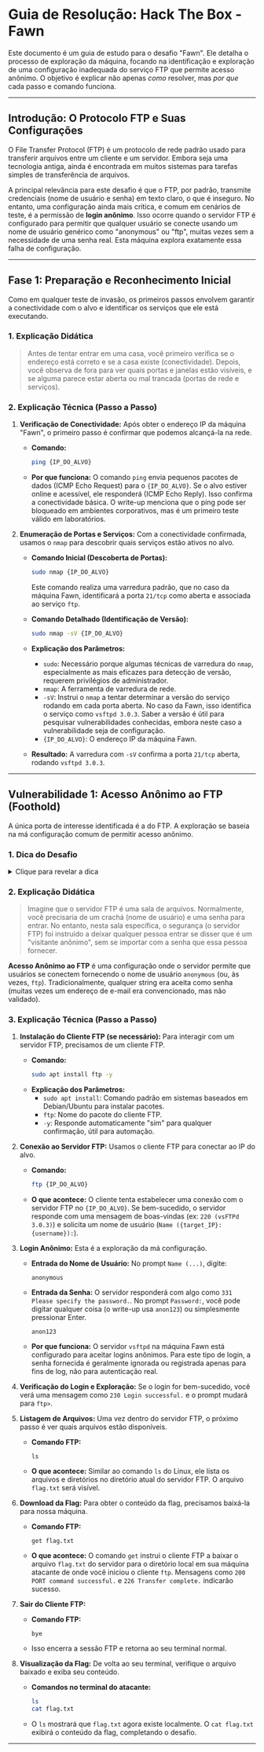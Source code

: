 # Guia de Resolução: Hack The Box - Fawn

Este documento é um guia de estudo para o desafio "Fawn". Ele detalha o processo de exploração da máquina, focando na identificação e exploração de uma configuração inadequada do serviço FTP que permite acesso anônimo. O objetivo é explicar não apenas *como* resolver, mas *por que* cada passo e comando funciona.

---

## Introdução: O Protocolo FTP e Suas Configurações

O File Transfer Protocol (FTP) é um protocolo de rede padrão usado para transferir arquivos entre um cliente e um servidor. Embora seja uma tecnologia antiga, ainda é encontrada em muitos sistemas para tarefas simples de transferência de arquivos.

A principal relevância para este desafio é que o FTP, por padrão, transmite credenciais (nome de usuário e senha) em texto claro, o que é inseguro. No entanto, uma configuração ainda mais crítica, e comum em cenários de teste, é a permissão de **login anônimo**. Isso ocorre quando o servidor FTP é configurado para permitir que qualquer usuário se conecte usando um nome de usuário genérico como "anonymous" ou "ftp", muitas vezes sem a necessidade de uma senha real. Esta máquina explora exatamente essa falha de configuração.

---

## Fase 1: Preparação e Reconhecimento Inicial

Como em qualquer teste de invasão, os primeiros passos envolvem garantir a conectividade com o alvo e identificar os serviços que ele está executando.

### 1. Explicação Didática

> Antes de tentar entrar em uma casa, você primeiro verifica se o endereço está correto e se a casa existe (conectividade). Depois, você observa de fora para ver quais portas e janelas estão visíveis, e se alguma parece estar aberta ou mal trancada (portas de rede e serviços).

### 2. Explicação Técnica (Passo a Passo)

1.  **Verificação de Conectividade:** Após obter o endereço IP da máquina "Fawn", o primeiro passo é confirmar que podemos alcançá-la na rede.

    *   **Comando:**
        ```bash
        ping {IP_DO_ALVO}
        ```
    *   **Por que funciona:** O comando `ping` envia pequenos pacotes de dados (ICMP Echo Request) para o `{IP_DO_ALVO}`. Se o alvo estiver online e acessível, ele responderá (ICMP Echo Reply). Isso confirma a conectividade básica. O write-up menciona que o ping pode ser bloqueado em ambientes corporativos, mas é um primeiro teste válido em laboratórios.

2.  **Enumeração de Portas e Serviços:** Com a conectividade confirmada, usamos o `nmap` para descobrir quais serviços estão ativos no alvo.

    *   **Comando Inicial (Descoberta de Portas):**
        ```bash
        sudo nmap {IP_DO_ALVO}
        ```
        Este comando realiza uma varredura padrão, que no caso da máquina Fawn, identificará a porta `21/tcp` como aberta e associada ao serviço `ftp`.

    *   **Comando Detalhado (Identificação de Versão):**
        ```bash
        sudo nmap -sV {IP_DO_ALVO}
        ```
    *   **Explicação dos Parâmetros:**
        *   `sudo`: Necessário porque algumas técnicas de varredura do `nmap`, especialmente as mais eficazes para detecção de versão, requerem privilégios de administrador.
        *   `nmap`: A ferramenta de varredura de rede.
        *   `-sV`: Instrui o `nmap` a tentar determinar a versão do serviço rodando em cada porta aberta. No caso da Fawn, isso identifica o serviço como `vsftpd 3.0.3`. Saber a versão é útil para pesquisar vulnerabilidades conhecidas, embora neste caso a vulnerabilidade seja de configuração.
        *   `{IP_DO_ALVO}`: O endereço IP da máquina Fawn.

    *   **Resultado:** A varredura com `-sV` confirma a porta `21/tcp` aberta, rodando `vsftpd 3.0.3`.

---

## Vulnerabilidade 1: Acesso Anônimo ao FTP (Foothold)

A única porta de interesse identificada é a do FTP. A exploração se baseia na má configuração comum de permitir acesso anônimo.

### 1. Dica do Desafio

<details>
  <summary>Clique para revelar a dica</summary>
  <p>A introdução do write-up e a natureza do FTP em si (especialmente a menção a logins anônimos) sugerem fortemente que devemos tentar acessar o serviço sem credenciais válidas, ou com credenciais genéricas de acesso anônimo.</p>
</details>

### 2. Explicação Didática

> Imagine que o servidor FTP é uma sala de arquivos. Normalmente, você precisaria de um crachá (nome de usuário) e uma senha para entrar. No entanto, nesta sala específica, o segurança (o servidor FTP) foi instruído a deixar qualquer pessoa entrar se disser que é um "visitante anônimo", sem se importar com a senha que essa pessoa fornecer.

**Acesso Anônimo ao FTP** é uma configuração onde o servidor permite que usuários se conectem fornecendo o nome de usuário `anonymous` (ou, às vezes, `ftp`). Tradicionalmente, qualquer string era aceita como senha (muitas vezes um endereço de e-mail era convencionado, mas não validado).

### 3. Explicação Técnica (Passo a Passo)

1.  **Instalação do Cliente FTP (se necessário):** Para interagir com um servidor FTP, precisamos de um cliente FTP.

    *   **Comando:**
        ```bash
        sudo apt install ftp -y
        ```
    *   **Explicação dos Parâmetros:**
        *   `sudo apt install`: Comando padrão em sistemas baseados em Debian/Ubuntu para instalar pacotes.
        *   `ftp`: Nome do pacote do cliente FTP.
        *   `-y`: Responde automaticamente "sim" para qualquer confirmação, útil para automação.

2.  **Conexão ao Servidor FTP:** Usamos o cliente FTP para conectar ao IP do alvo.

    *   **Comando:**
        ```bash
        ftp {IP_DO_ALVO}
        ```
    *   **O que acontece:** O cliente tenta estabelecer uma conexão com o servidor FTP no `{IP_DO_ALVO}`. Se bem-sucedido, o servidor responde com uma mensagem de boas-vindas (ex: `220 (vsFTPd 3.0.3)`) e solicita um nome de usuário (`Name ({target_IP}:{username}):`).

3.  **Login Anônimo:** Esta é a exploração da má configuração.

    *   **Entrada do Nome de Usuário:** No prompt `Name (...)`, digite:
        ```
        anonymous
        ```
    *   **Entrada da Senha:** O servidor responderá com algo como `331 Please specify the password.`. No prompt `Password:`, você pode digitar qualquer coisa (o write-up usa `anon123`) ou simplesmente pressionar Enter.
        ```
        anon123
        ```
    *   **Por que funciona:** O servidor `vsftpd` na máquina Fawn está configurado para aceitar logins anônimos. Para este tipo de login, a senha fornecida é geralmente ignorada ou registrada apenas para fins de log, não para autenticação real.

4.  **Verificação do Login e Exploração:** Se o login for bem-sucedido, você verá uma mensagem como `230 Login successful.` e o prompt mudará para `ftp>`.

5.  **Listagem de Arquivos:** Uma vez dentro do servidor FTP, o próximo passo é ver quais arquivos estão disponíveis.

    *   **Comando FTP:**
        ```
        ls
        ```
    *   **O que acontece:** Similar ao comando `ls` do Linux, ele lista os arquivos e diretórios no diretório atual do servidor FTP. O arquivo `flag.txt` será visível.

6.  **Download da Flag:** Para obter o conteúdo da flag, precisamos baixá-la para nossa máquina.

    *   **Comando FTP:**
        ```
        get flag.txt
        ```
    *   **O que acontece:** O comando `get` instrui o cliente FTP a baixar o arquivo `flag.txt` do servidor para o diretório local em sua máquina atacante de onde você iniciou o cliente `ftp`. Mensagens como `200 PORT command successful.` e `226 Transfer complete.` indicarão sucesso.

7.  **Sair do Cliente FTP:**

    *   **Comando FTP:**
        ```
        bye
        ```
    *   Isso encerra a sessão FTP e retorna ao seu terminal normal.

8.  **Visualização da Flag:** De volta ao seu terminal, verifique o arquivo baixado e exiba seu conteúdo.

    *   **Comandos no terminal do atacante:**
        ```bash
        ls
        cat flag.txt
        ```
    *   O `ls` mostrará que `flag.txt` agora existe localmente. O `cat flag.txt` exibirá o conteúdo da flag, completando o desafio.

---